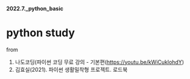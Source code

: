 #### 2022.7._python_basic
# python study
from
1. 나도코딩(파이썬 코딩 무료 강의 - 기본편(https://youtu.be/kWiCuklohdY)
2. 김효실(2021). 파이썬 생활밀착형 프로젝트. 로드북
